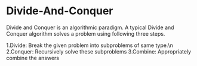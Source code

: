 # Divide-And-Conquer

Divide and Conquer is an algorithmic paradigm. A typical Divide and Conquer algorithm solves a problem using following three steps.

1.Divide: Break the given problem into subproblems of same type.\n
2.Conquer: Recursively solve these subproblems
3.Combine: Appropriately combine the answers
